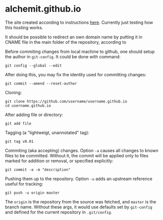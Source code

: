 # alchemit.github.io

The site created according to instructions
[here](https://pages.github.com/). Currently just testing how this
hosting works.

It should be possible to redirect an own domain name by putting it in CNAME
file in the main folder of the repository, according to

Before commiting changes from local machine to github, one should setup
the author in `git-config`. It could be done with command:

    git config --global --edit

After doing this, you may fix the identity used for committing changes:

    git commit --amend --reset-author

Cloning:
  
    git clone https://github.com/username/username.github.io
    cd username.github.io

After adding file or directory:

    git add file

Tagging (a "lightweigt, unannotated" tag):

    git tag v0.01

Commiting (aka accepting) changes. Option `-a` causes all changes to known
files to be committed. Without it, the commit will be applied only to files
marked for addition or removal, or specified explicitly:

    git commit -a -m "description"

Pushing them up to the repository. Option `-u` adds an upstream reference
useful for tracking:

    git push -u origin master

The `origin` is the repository from the source was fetched, and `master` is the
branch name. Without these args, it would use defaults set by `git-config` and
defined for the current repository in `.git/config`.

<!--
vim: spelllang=en:et:ts=4:tw=79:ff=unix
-->
